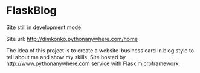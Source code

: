 FlaskBlog
==============

Site still in development mode.


Site url: http://dimkonko.pythonanywhere.com/home


The idea of this project is to create a website-business card in blog style to tell about me and show my skills. Site hosted by http://www.pythonanywhere.com service with Flask microframework.
